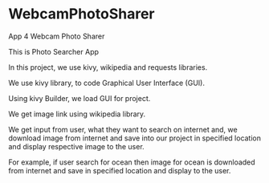 # WebcamPhotoSharer
App 4 Webcam Photo Sharer

This is Photo Searcher App

In this project, we use kivy, wikipedia and requests libraries.

We use kivy library, to code Graphical User Interface (GUI).

Using kivy Builder, we load GUI for project.

We get image link using wikipedia library.

We get input from user, what they want to search on internet and, we download image from internet and save into our project in specified location and display respective image to the user.

For example, if user search for ocean then image for ocean is downloaded from internet and save in specified location and display to the user.
